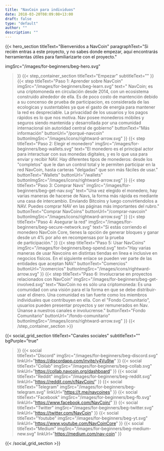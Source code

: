 ```yaml
---
title: "NavCoin para individuos"
date: 2018-03-20T08:09:08+13:00
draft: false
type: "default"
author: ""
description: ""
---
```

{{< hero_section
titleText="Bienvenidos a NavCoin"
paragraphText="Si recién entras a este proyecto, y no sabes donde empezar, aquí encontrarás herramientas útiles para familiarizarte con el&nbsp;proyecto."


imgSrc="/images/for-beginners/beg-hero.svg"
>}}
{{< step_container_section 
    titleText="Empezar"
    subtitleText=""
>}}
  {{< step 
      titleText="Paso 1: Aprender sobre NavCoin"
      imgSrc="/images/for-beginners/beg-learn.svg"
      text=" NavCoin; es una criptomoneda en circulación desde 2014, con un ecosistema construido alrededor de ella. Es de poco costo de mantención debido a su concenso de prueba de participacion, es considerada de las ecologicas y sustentables ya que el gasto de energia para mantener la red es despreciable. La privacidad de los usuarios y los pagos rápidos es lo que nos motiva. Nav posee monederos móbiles y seguros siendo mantenida y desarrollada por una comunidad internacional sin autoridad central de&nbsp;gobierno"
      buttonText="Más información"
      buttonUrl="/porqué-navcoin"
      buttonImgSrc="/images/icons/rightward-arrow.svg"
  >}}
  {{< step 
      titleText="Paso 2: Elegir el monedero"
      imgSrc="/images/for-beginners/beg-wallets.svg"
      text="El monedero es el principal actor para interactuar con sus monedas digitales, y es lo que usa para enviar y recibir NAV. Hay diferentes tipos de monederos: desde los &#34;completos&#34; que le dan un control total y le permiten participar en la red NavCoin, hasta carteras &#34;delgadas&#34; que son más fáciles de&nbsp;usar."
      buttonText="Wallets"
      buttonUrl="/wallets"
      buttonImgSrc="/images/icons/rightward-arrow.svg"
  >}}
  {{< step
      titleText="Paso 3: Comprar Navs"
      imgSrc="/images/for-beginners/beg-get-nav.svg"
      text="Una vez elegido el monedero, hay varias maneras de hacerse de Navs, la forma más rápida es mediante una casa de intercambio. Enviando Bitcoins y luego convirtiendolos a NAV. Puedes comprar NAV en las páginas más importantes del rubro."
      buttonText="Comprar NavCoins"
      buttonUrl="/comprar-navcoin"
      buttonImgSrc="/images/icons/rightward-arrow.svg"
  >}}
  {{< step
      titleText="Paso 4: Asegurar la red"
      imgSrc="/images/for-beginners/beg-secure-network.svg"
      text="Si estás corriendo el monedero NavCoin Core, tienes la opción de generar bloques y ganar desde un 4% por año en recompensas por la prueba de&nbsp;participación."
  >}}
  {{< step
      titleText="Paso 5: Usar NavCoins"
      imgSrc="/images/for-beginners/beg-spend.svg"
      text="Hay varias maneras de usar Navcoins en distintas tiendas en linea e inclusive en negocios físicos. En el siguiente enlace se pueden ver parte de las entidades que aceptan&nbsp;NAV."
      buttonText="Comercios"
      buttonUrl="/comercios"
      buttonImgSrc="/images/icons/rightward-arrow.svg"
  >}}
  {{< step
      titleText="Paso 6: Involucrarse en proyectos relacionados con NavCoin"
      imgSrc="/images/for-beginners/beg-get-involved.svg"
      text="NavCoin no es sólo una criptomoneda: Es una comunidad con una visión para el la forma en que se debe distribuir-usar el dinero. Una comunidad es tan fuerte como los miembros individuales que contribuyen en ella. Con el &#34;Fondo Comunitario&#34;, usuarios pueden presentar proyectos y ser remunerados en Nav. Únanse a nuestros canales e&nbsp;involucrense."
      buttonText="Fondo Comunitario"
      buttonUrl="/fondo-comunitario"
      buttonImgSrc="/images/icons/rightward-arrow.svg"
  >}}
{{< /step_container_section >}}

{{< social_grid_section 
    titleText="Canales sociales"
    subtitleText=""
    bgPurple="true"
>}}
    {{< social                 
    titleText="Discord"
    imgSrc="/images/for-beginners/beg-discord.svg"
    linkUrl="https://discordapp.com/invite/y4Vu9jw"
>}}
{{< social                 
    titleText="Collab"
    imgSrc="/images/for-beginners/beg-collab.svg"
    linkUrl="https://collab.navcoin.org/dashboard"
>}}
{{< social                 
    titleText="Reddit"
    imgSrc="/images/for-beginners/beg-reddit.svg"
    linkUrl="https://reddit.com/r/NavCoin/"
>}}
{{< social                 
    titleText="Telegram"
    imgSrc="/images/for-beginners/beg-telegram.svg"
    linkUrl="https://t.me/navcoines"
>}}
{{< social                 
    titleText="Facebook"
    imgSrc="/images/for-beginners/beg-fb.svg"
    linkUrl="https://www.facebook.com/NavCoin/"
>}}
{{< social                 
    titleText="Twitter"
    imgSrc="/images/for-beginners/beg-twitter.svg"
    linkUrl="https://twitter.com/NavCoin"
>}}
{{< social                 
    titleText="Youtube"
    imgSrc="/images/for-beginners/beg-yt.svg"
    linkUrl="https://www.youtube.com/NavCoinCore"
>}}
{{< social                 
    titleText="Medium"
    imgSrc="/images/for-beginners/beg-medium-new.svg"
    linkUrl="https://medium.com/nav-coin"
>}}

{{< /social_grid_section >}}

